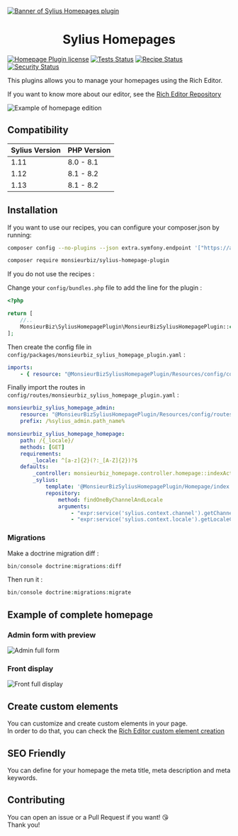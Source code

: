 [![Banner of Sylius Homepages plugin](docs/images/banner.jpg)](https://monsieurbiz.com/agence-web-experte-sylius)

<h1 align="center">Sylius Homepages</h1>

[![Homepage Plugin license](https://img.shields.io/github/license/monsieurbiz/SyliusHomepagePlugin?public)](https://github.com/monsieurbiz/SyliusHomepagePlugin/blob/master/LICENSE.txt)
[![Tests Status](https://img.shields.io/github/actions/workflow/status/monsieurbiz/SyliusHomepagePlugin/tests.yaml?branch=master&logo=github)](https://github.com/monsieurbiz/SyliusHomepagePlugin/actions?query=workflow%3ATests)
[![Recipe Status](https://img.shields.io/github/actions/workflow/status/monsieurbiz/SyliusHomepagePlugin/recipe.yaml?branch=master&label=recipes&logo=github)](https://github.com/monsieurbiz/SyliusHomepagePlugin/actions?query=workflow%3ASecurity)
[![Security Status](https://img.shields.io/github/actions/workflow/status/monsieurbiz/SyliusHomepagePlugin/security.yaml?branch=master&label=security&logo=github)](https://github.com/monsieurbiz/SyliusHomepagePlugin/actions?query=workflow%3ASecurity)


This plugins allows you to manage your homepages using the Rich Editor.

If you want to know more about our editor, see the [Rich Editor Repository](https://github.com/monsieurbiz/SyliusRichEditorPlugin)

![Example of homepage edition](screenshots/demo.gif)

## Compatibility

| Sylius Version | PHP Version |
|---|---|
| 1.11 | 8.0 - 8.1 |
| 1.12 | 8.1 - 8.2 |
| 1.13 | 8.1 - 8.2 |

## Installation

If you want to use our recipes, you can configure your composer.json by running:

```bash
composer config --no-plugins --json extra.symfony.endpoint '["https://api.github.com/repos/monsieurbiz/symfony-recipes/contents/index.json?ref=flex/master","flex://defaults"]'
```

```bash
composer require monsieurbiz/sylius-homepage-plugin
```

If you do not use the recipes : 

Change your `config/bundles.php` file to add the line for the plugin : 

```php
<?php

return [
    //..
    MonsieurBiz\SyliusHomepagePlugin\MonsieurBizSyliusHomepagePlugin::class => ['all' => true],
];
```

Then create the config file in `config/packages/monsieurbiz_sylius_homepage_plugin.yaml` :

```yaml
imports:
    - { resource: "@MonsieurBizSyliusHomepagePlugin/Resources/config/config.yaml" }
```

Finally import the routes in `config/routes/monsieurbiz_sylius_homepage_plugin.yaml` : 

```yaml
monsieurbiz_sylius_homepage_admin:
    resource: "@MonsieurBizSyliusHomepagePlugin/Resources/config/routes/admin.yaml"
    prefix: /%sylius_admin.path_name%

monsieurbiz_sylius_homepage_homepage:
    path: /{_locale}/
    methods: [GET]
    requirements:
        _locale: ^[a-z]{2}(?:_[A-Z]{2})?$
    defaults:
        _controller: monsieurbiz_homepage.controller.homepage::indexAction
        _sylius:
            template: '@MonsieurBizSyliusHomepagePlugin/Homepage/index.html.twig'
            repository:
                method: findOneByChannelAndLocale
                arguments:
                    - "expr:service('sylius.context.channel').getChannel()"
                    - "expr:service('sylius.context.locale').getLocaleCode()"
```

### Migrations

Make a doctrine migration diff : 

```php
bin/console doctrine:migrations:diff
```

Then run it : 

```php
bin/console doctrine:migrations:migrate
```

## Example of complete homepage

### Admin form with preview

![Admin full form](screenshots/full_back.jpg)

### Front display

![Front full display](screenshots/full_front.jpg)

## Create custom elements

You can customize and create custom elements in your page.  
In order to do that, you can check the [Rich Editor custom element creation](https://github.com/monsieurbiz/SyliusRichEditorPlugin#create-your-own-elements)

## SEO Friendly

You can define for your homepage the meta title, meta description and meta 
keywords.

## Contributing

You can open an issue or a Pull Request if you want! 😘  
Thank you!
